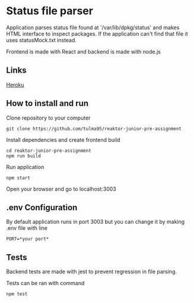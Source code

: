 # Status file parser

Application parses status file found at '/var/lib/dpkg/status' and makes HTML interface to inspect packages. If the application can't find that file it uses statusMock.txt instead.

Frontend is made with React and backend is made with node.js

## Links

[Heroku](https://limitless-wave-90268.herokuapp.com/)

## How to install and run

Clone repository to your computer

```
git clone https://github.com/tulma95/reaktor-junior-pre-assignment
```

Install dependencies and create frontend build

```
cd reaktor-junior-pre-assignment
npm run build
```

Run application
```
npm start
```

Open your browser and go to localhost:3003

## .env Configuration
By default application runs in port 3003 but you can change it by making .env file with line 
```
PORT=*your port*
```

## Tests
Backend tests are made with jest to prevent regression in file parsing. 

Tests can be ran with command
```
npm test
```
